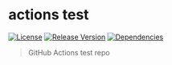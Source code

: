 # actions test
[![License](https://img.shields.io/github/license/JoeBiellik/actions-test.svg)](LICENSE.md)
[![Release Version](https://img.shields.io/github/release/JoeBiellik/actions-test.svg)](https://github.com/JoeBiellik/actions-test/releases)
[![Dependencies](https://img.shields.io/david/JoeBiellik/actions-test.svg)](https://david-dm.org/JoeBiellik/actions-test)

> GitHub Actions test repo
